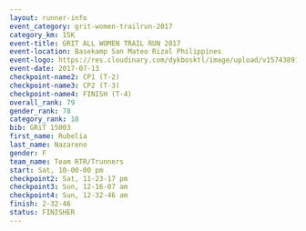 ```yaml
---
layout: runner-info 
event_category: grit-women-trailrun-2017 
category_km: 15K 
event-title: GRIT ALL WOMEN TRAIL RUN 2017 
event-location: Basekamp San Mateo Rizal Philippines 
event-logo: https://res.cloudinary.com/dykbosktl/image/upload/v1574389137/Logo/a04c0-grit-logo_yxzsau.png 
event-date: 2017-07-13 
checkpoint-name2: CP1 (T-2) 
checkpoint-name3: CP2 (T-3) 
checkpoint-name4: FINISH (T-4) 
overall_rank: 79
gender_rank: 78
category_rank: 18
bib: GRiT 15003
first_name: Rubelia
last_name: Nazareno
gender: F
team_name: Team RTR/Trunners
start: Sat, 10-00-00 pm
checkpoint2: Sat, 11-23-17 pm
checkpoint3: Sun, 12-16-07 am
checkpoint4: Sun, 12-32-46 am
finish: 2-32-46
status: FINISHER
---
```

